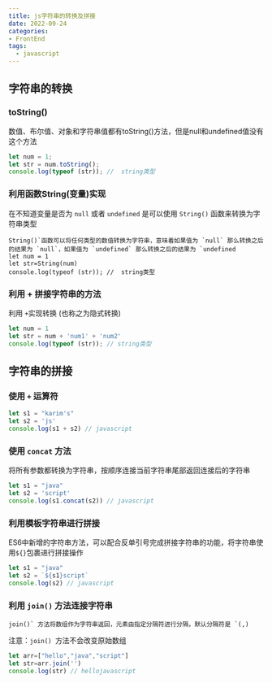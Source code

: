 ```yaml
---
title: js字符串的转换及拼接
date: 2022-09-24
categories:
- FrontEnd
tags:
  - javascript
---
```


## 字符串的转换

### toString()

数值、布尔值、对象和字符串值都有toString()方法，但是null和undefined值没有这个方法

```javascript
let num = 1;
let str = num.toString();
console.log(typeof (str)); //  string类型
```

### 利用函数String(变量)实现

在不知道变量是否为 `null` 或者 `undefined` 是可以使用 `String()` 函数来转换为字符串类型

```
String()`函数可以将任何类型的数值转换为字符串，意味着如果值为 `null` 那么转换之后的结果为 `null`，如果值为 `undefined` 那么转换之后的结果为 `undefined
let num = 1
let str=String(num)
console.log(typeof (str)); //  string类型
```

### 利用 + 拼接字符串的方法

利用 `+`实现转换 (也称之为隐式转换)

```javascript
let num = 1
let str = num + 'num1' + 'num2'
console.log(typeof (str)); // string类型
```

## 字符串的拼接

### 使用 `+` 运算符

```javascript
let s1 = "karim's"
let s2 = 'js'
console.log(s1 + s2) // javascript
```

### 使用 `concat` 方法

将所有参数都转换为字符串，按顺序连接当前字符串尾部返回连接后的字符串

```javascript
let s1 = "java"
let s2 = 'script'
console.log(s1.concat(s2)) // javascript
```

### 利用模板字符串进行拼接

ES6中新增的字符串方法，可以配合反单引号完成拼接字符串的功能，将字符串使用`${}`包裹进行拼接操作

```javascript
let s1 = "java"
let s2 = `${s1}script`
console.log(s2) // javascript
```

### 利用 `join()` 方法连接字符串

```
join()` 方法将数组作为字符串返回，元素由指定分隔符进行分隔，默认分隔符是 `(,)
```

注意：`join() `方法不会改变原始数组

```javascript
let arr=["hello","java","script"]
let str=arr.join('')
console.log(str) // hellojavascript
```
